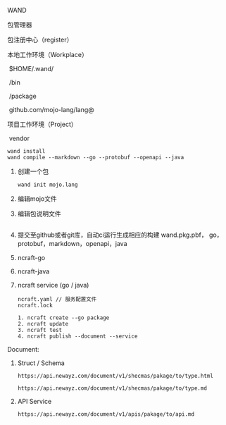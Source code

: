 WAND

包管理器



包注册中心（register）

本地工作环境（Workplace）

​	$HOME/.wand/

​							/bin 

​                           /package

​									github.com/mojo-lang/lang@

项目工作环境（Project）

​	vendor

```
wand install
wand compile --markdown --go --protobuf --openapi --java
```





1. 创建一个包

   ```
   wand init mojo.lang
   ```

2. 编辑mojo文件

3. 编辑包说明文件

   ```
   
   ```

4. 提交至github或者git库，自动ci运行生成相应的构建 wand.pkg.pbf， go，protobuf，markdown，openapi，java



1. ncraft-go
2. ncraft-java

2. ncraft service (go / java)

   ```
   ncraft.yaml // 服务配置文件
   ncraft.lock
   ```

   

   ```
   1. ncraft create --go package
   2. ncraft update
   3. ncraft test
   4. ncraft publish --document --service
   ```



Document:

1. Struct / Schema

   ```
   https://api.newayz.com/document/v1/shecmas/pakage/to/type.html
   ```

   ```
   https://api.newayz.com/document/v1/shecmas/pakage/to/type.md
   ```

   

2. API Service

   ```
   https://api.newayz.com/document/v1/apis/pakage/to/api.md
   ```



